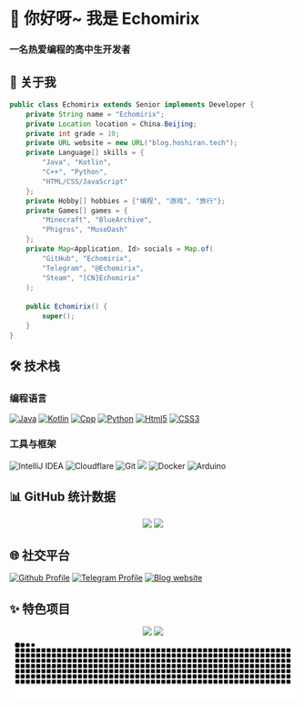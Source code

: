 <h1 align="left">👋 你好呀~ 我是 Echomirix</h1>

<h3 align="left">一名热爱编程的高中生开发者</h3>

## 📖 关于我

<div align="left">

```java
public class Echomirix extends Senior implements Developer {
    private String name = "Echomirix";
    private Location location = China.Beijing;
    private int grade = 10;
    private URL website = new URL("blog.hoshiran.tech");
    private Language[] skills = {
        "Java", "Kotlin",
        "C++", "Python",
        "HTML/CSS/JavaScript"
    };
    private Hobby[] hobbies = {"编程", "游戏", "旅行"};
    private Games[] games = {
        "Minecraft", "BlueArchive",
        "Phigros", "MuseDash"
    };
    private Map<Application, Id> socials = Map.of(
        "GitHub", "Echomirix",
        "Telegram", "@Echomirix",
        "Steam", "[CN]Echomirix"
    );
    
    public Echomirix() {
        super();
    }
}
```

</div>

## 🛠️ 技术栈

### 编程语言

<div align="left">
  <a href="https://www.java.com/"><img src="https://cdn.jsdelivr.net/gh/devicons/devicon/icons/java/java-original.svg" height="40" alt="Java" /></a>
  <a href="https://kotlinlang.org/"><img src="https://cdn.jsdelivr.net/gh/devicons/devicon/icons/kotlin/kotlin-original.svg" height="40" alt="Kotlin" /></a>
  <a href="https://gcc.gnu.org/"><img src="https://cdn.jsdelivr.net/gh/devicons/devicon/icons/cplusplus/cplusplus-original.svg" height="40" alt="Cpp" /></a>
  <a href="https://www.python.org/"><img src="https://cdn.jsdelivr.net/gh/devicons/devicon/icons/python/python-original.svg" height="40" alt="Python" /></a>
  <a href="https://www.w3school.com.cn/html/html5_intro.asp"><img src="https://cdn.jsdelivr.net/gh/devicons/devicon/icons/html5/html5-original.svg" height="40" alt="Html5" /></a>
  <a href="https://www.w3school.com.cn/html/html5_intro.asp"><img src="https://cdn.jsdelivr.net/gh/devicons/devicon/icons/css3/css3-original.svg" height="40" alt="CSS3" /></a>
</div>

### 工具与框架

<div align="left">
  <img src="https://img.shields.io/badge/IDEA-000000?style=for-the-badge&logo=intellijidea&logoColor=white" alt="IntelliJ IDEA">
  <img src="https://img.shields.io/badge/Cloudflare-F38020?style=for-the-badge&logo=cloudflare&logoColor=white" alt="Cloudflare">
  <img src="https://img.shields.io/badge/Git-F05032?style=for-the-badge&logo=git&logoColor=white" alt="Git">
  <img src="https://img.shields.io/badge/MySQL-4479A1?style=for-the-badge&logo=mysql&logoColor=white" altMySQL">
  <img src="https://img.shields.io/badge/Docker-2496ED?style=for-the-badge&logo=docker&logoColor=white" alt="Docker">
  <img src="https://img.shields.io/badge/Arduino-00979D?style=for-the-badge&logo=arduino&logoColor=white" alt="Arduino">
</div>

## 📊 GitHub 统计数据

<div align="center">
  <img height="180em" src="https://github-readme-stats.vercel.app/api?username=Echomirix&show_icons=true&locale=cn&hide_border=true&theme=github_dark_dimmed" />
  <img height="180em" src="https://github-readme-stats.vercel.app/api/top-langs/?username=Echomirix&layout=compact&locale=cn&hide_border=true&theme=radical" />

</div>

## 🌐 社交平台

<div align="left">
    <a href="https://github.com/Echomirix" target="_blank"><img src="https://cdn.jsdelivr.net/gh/devicons/devicon/icons/github/github-original.svg" height="40" alt="Github Profile" /></a>
    <a href="https://t.me/Echomirix" target="_blank"><img src="https://cdn.simpleicons.org/telegram/26A5E4" height="40" alt="Telegram Profile" /></a>
    <a href="https://www.echomirix.top" target="_blank"><img src="https://cdn.simpleicons.org/homepage/212121" height="40" alt="Blog website" /></a>
</div>

## ✨ 特色项目

<div align="center">
  <a href="https://github.com/Echomirix/Tele-KiraLink"><img height="140em" src="https://github-readme-stats.vercel.app/api/pin/?username=Echomirix&repo=Tele-KiraLink&theme=radical&hide_border=true" /></a>
  <a href="http://doc.hoshiran.tech/"><img height="140em" src="https://github-readme-stats.vercel.app/api/pin/?username=Mistariey&repo=AronaQQBotDoc&theme=radical&hide_border=true" /></a>
</div>

<img src="https://raw.githubusercontent.com/Echomirix/Echomirix/output/github-snake.svg" alt="Snake animation" />
